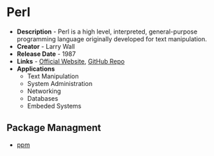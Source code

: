 # Perl
- **Description** - Perl is a high level, interpreted, general-purpose programming language originally developed for text manipulation.
- **Creator** - Larry Wall
- **Release Date** - 1987
- **Links** - [Official Website](https://www.perl.org/), [GitHub Repo](https://github.com/Perl/perl5)
- **Applications**
  * Text Manipulation
  * System Administration
  * Networking
  * Databases
  * Embeded Systems
  
## Package Managment
* [ppm](https://code.activestate.com/ppm/?_ga=2.178410340.1993175502.1658548571-1661359559.1658548571)
